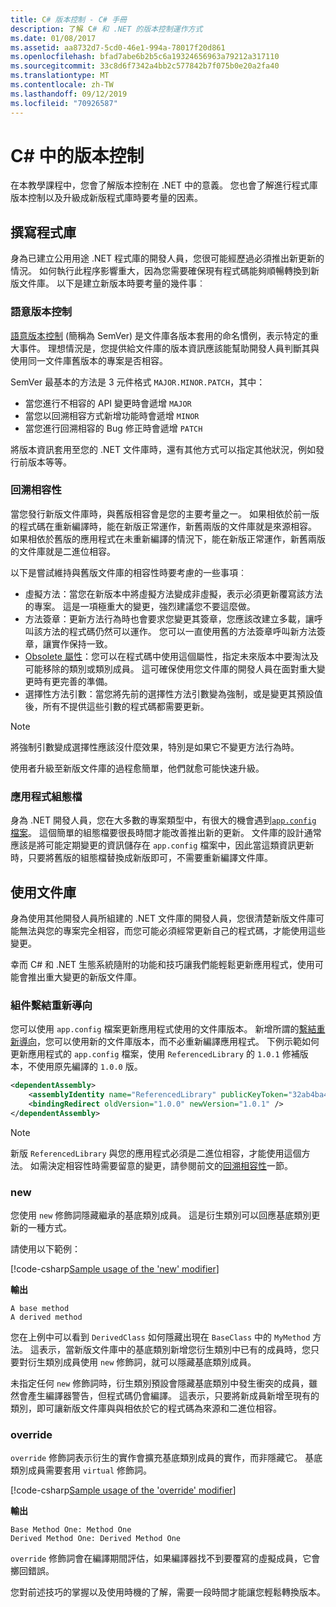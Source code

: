 ```yaml
---
title: C# 版本控制 - C# 手冊
description: 了解 C# 和 .NET 的版本控制運作方式
ms.date: 01/08/2017
ms.assetid: aa8732d7-5cd0-46e1-994a-78017f20d861
ms.openlocfilehash: bfad7abe6b2b5c6a19324656963a79212a317110
ms.sourcegitcommit: 33c8d6f7342a4bb2c577842b7f075b0e20a2fa40
ms.translationtype: MT
ms.contentlocale: zh-TW
ms.lasthandoff: 09/12/2019
ms.locfileid: "70926587"
---
```

# <a name="versioning-in-c"></a>C\# 中的版本控制

在本教學課程中，您會了解版本控制在 .NET 中的意義。 您也會了解進行程式庫版本控制以及升級成新版程式庫時要考量的因素。

## <a name="authoring-libraries"></a>撰寫程式庫

身為已建立公用用途 .NET 程式庫的開發人員，您很可能經歷過必須推出新更新的情況。 如何執行此程序影響重大，因為您需要確保現有程式碼能夠順暢轉換到新版文件庫。 以下是建立新版本時要考量的幾件事︰

### <a name="semantic-versioning"></a>語意版本控制

[語意版本控制](https://semver.org/) (簡稱為 SemVer) 是文件庫各版本套用的命名慣例，表示特定的重大事件。
理想情況是，您提供給文件庫的版本資訊應該能幫助開發人員判斷其與使用同一文件庫舊版本的專案是否相容。

SemVer 最基本的方法是 3 元件格式 `MAJOR.MINOR.PATCH`，其中：

* 當您進行不相容的 API 變更時會遞增 `MAJOR`
* 當您以回溯相容方式新增功能時會遞增 `MINOR`
* 當您進行回溯相容的 Bug 修正時會遞增 `PATCH`

將版本資訊套用至您的 .NET 文件庫時，還有其他方式可以指定其他狀況，例如發行前版本等等。

### <a name="backwards-compatibility"></a>回溯相容性

當您發行新版文件庫時，與舊版相容會是您的主要考量之一。
如果相依於前一版的程式碼在重新編譯時，能在新版正常運作，新舊兩版的文件庫就是來源相容。 如果相依於舊版的應用程式在未重新編譯的情況下，能在新版正常運作，新舊兩版的文件庫就是二進位相容。

以下是嘗試維持與舊版文件庫的相容性時要考慮的一些事項︰

* 虛擬方法：當您在新版本中將虛擬方法變成非虛擬，表示必須更新覆寫該方法的專案。 這是一項極重大的變更，強烈建議您不要這麼做。
* 方法簽章：更新方法行為時也會要求您變更其簽章，您應該改建立多載，讓呼叫該方法的程式碼仍然可以運作。
您可以一直使用舊的方法簽章呼叫新方法簽章，讓實作保持一致。
* [Obsolete 屬性](programming-guide/concepts/attributes/common-attributes.md#Obsolete)：您可以在程式碼中使用這個屬性，指定未來版本中要淘汰及可能移除的類別或類別成員。 這可確保使用您文件庫的開發人員在面對重大變更時有更完善的準備。
* 選擇性方法引數：當您將先前的選擇性方法引數變為強制，或是變更其預設值後，所有不提供這些引數的程式碼都需要更新。

> [!NOTE]
> 將強制引數變成選擇性應該沒什麼效果，特別是如果它不變更方法行為時。

使用者升級至新版文件庫的過程愈簡單，他們就愈可能快速升級。

### <a name="application-configuration-file"></a>應用程式組態檔

身為 .NET 開發人員，您在大多數的專案類型中，有很大的機會遇到[`app.config` 檔案](../framework/configure-apps/file-schema/index.md)。
這個簡單的組態檔要很長時間才能改善推出新的更新。 文件庫的設計通常應該是將可能定期變更的資訊儲存在 `app.config` 檔案中，因此當這類資訊更新時，只要將舊版的組態檔替換成新版即可，不需要重新編譯文件庫。

## <a name="consuming-libraries"></a>使用文件庫

身為使用其他開發人員所組建的 .NET 文件庫的開發人員，您很清楚新版文件庫可能無法與您的專案完全相容，而您可能必須經常更新自己的程式碼，才能使用這些變更。

幸而 C# 和 .NET 生態系統隨附的功能和技巧讓我們能輕鬆更新應用程式，使用可能會推出重大變更的新版文件庫。

### <a name="assembly-binding-redirection"></a>組件繫結重新導向

您可以使用 `app.config` 檔案更新應用程式使用的文件庫版本。 新增所謂的[繫結重新導向](../framework/configure-apps/redirect-assembly-versions.md)，您可以使用新的文件庫版本，而不必重新編譯應用程式。 下例示範如何更新應用程式的 `app.config` 檔案，使用 `ReferencedLibrary` 的 `1.0.1` 修補版本，不使用原先編譯的 `1.0.0` 版。

```xml
<dependentAssembly>
    <assemblyIdentity name="ReferencedLibrary" publicKeyToken="32ab4ba45e0a69a1" culture="en-us" />
    <bindingRedirect oldVersion="1.0.0" newVersion="1.0.1" />
</dependentAssembly>
```

> [!NOTE]
> 新版 `ReferencedLibrary` 與您的應用程式必須是二進位相容，才能使用這個方法。
> 如需決定相容性時需要留意的變更，請參閱前文的[回溯相容性](#backwards-compatibility)一節。

### <a name="new"></a>new

您使用 `new` 修飾詞隱藏繼承的基底類別成員。 這是衍生類別可以回應基底類別更新的一種方式。

請使用以下範例：

[!code-csharp[Sample usage of the 'new' modifier](../../samples/csharp/versioning/new/Program.cs#sample)]

**輸出**

```
A base method
A derived method
```

您在上例中可以看到 `DerivedClass` 如何隱藏出現在 `BaseClass` 中的 `MyMethod` 方法。
這表示，當新版文件庫中的基底類別新增您衍生類別中已有的成員時，您只要對衍生類別成員使用 `new` 修飾詞，就可以隱藏基底類別成員。

未指定任何 `new` 修飾詞時，衍生類別預設會隱藏基底類別中發生衝突的成員，雖然會產生編譯器警告，但程式碼仍會編譯。 這表示，只要將新成員新增至現有的類別，即可讓新版文件庫與與相依於它的程式碼為來源和二進位相容。

### <a name="override"></a>override

`override` 修飾詞表示衍生的實作會擴充基底類別成員的實作，而非隱藏它。 基底類別成員需要套用 `virtual` 修飾詞。

[!code-csharp[Sample usage of the 'override' modifier](../../samples/csharp/versioning/override/Program.cs#sample)]

**輸出**

```
Base Method One: Method One
Derived Method One: Derived Method One
```

`override` 修飾詞會在編譯期間評估，如果編譯器找不到要覆寫的虛擬成員，它會擲回錯誤。

您對前述技巧的掌握以及使用時機的了解，需要一段時間才能讓您輕鬆轉換版本。
 